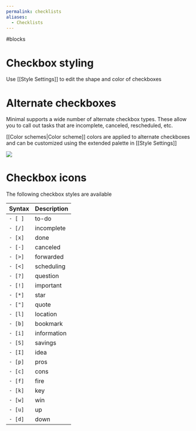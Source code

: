 ```yaml
---
permalink: checklists
aliases:
  - Checklists
---
```

#blocks 

# Checkbox styling

Use [[Style Settings]] to edit the shape and color of checkboxes

# Alternate checkboxes

Minimal supports a wide number of alternate checkbox types. These allow you to call out tasks that are incomplete, canceled, rescheduled, etc.

[[Color schemes|Color scheme]] colors are applied to alternate checkboxes and can be customized using the extended palette in [[Style Settings]]

![](https://user-images.githubusercontent.com/10565871/157957663-5425edb7-3bee-4214-af63-971b56725cc2.png#interface)

# Checkbox icons

The following checkbox styles are available

| Syntax   | Description |
| -------- | ----------- |
| `- [ ]`  | to-do       |
| `- [/]`  | incomplete  |
| `- [x]`  | done        |
| `- [-]`  | canceled    |
| `- [>]`  | forwarded   |
| `- [<]`  | scheduling  |
| `- [?]`  | question    |
| `- [!]`  | important   |
| `- [*]`  | star        |
| `- ["]`  | quote       |
| `- [l]`  | location    |
| `- [b]`  | bookmark    |
| `- [i]`  | information |
| `- [S]`  | savings     |
| `- [I]`  | idea        |
| `- [p]`  | pros        |
| `- [c]`  | cons        |
| `- [f]`  | fire        |
| `- [k]`  | key         |
| `- [w]`  | win         |
| `- [u]`  | up          |
| `- [d]`  | down        |